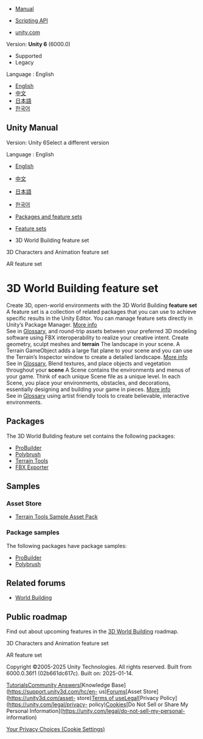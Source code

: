 [](https://docs.unity3d.com)

  * [Manual](../Manual/index.html)
  * [Scripting API](../ScriptReference/index.html)

  * [unity.com](https://unity.com/)

Version: **Unity 6** (6000.0)

  * Supported
  * Legacy

Language : English

  * [English](/Manual/WorldBuildingFeature.html)
  * [中文](/cn/current/Manual/WorldBuildingFeature.html)
  * [日本語](/ja/current/Manual/WorldBuildingFeature.html)
  * [한국어](/kr/current/Manual/WorldBuildingFeature.html)

[](https://docs.unity3d.com)

## Unity Manual

Version: Unity 6Select a different version

Language : English

  * [English](/Manual/WorldBuildingFeature.html)
  * [中文](/cn/current/Manual/WorldBuildingFeature.html)
  * [日本語](/ja/current/Manual/WorldBuildingFeature.html)
  * [한국어](/kr/current/Manual/WorldBuildingFeature.html)

  * [Packages and feature sets](PackagesList.html)
  * [Feature sets](FeatureSets.html)
  * 3D World Building feature set

[](CharacterAnimationFeature.html)

3D Characters and Animation feature set

[](ARFeature.html)

AR feature set

# 3D World Building feature set

Create 3D, open-world environments with the 3D World Building **feature set**
A feature set is a collection of related packages that you can use to achieve
specific results in the Unity Editor. You can manage feature sets directly in
Unity’s Package Manager. [More info](FeatureSets.html)  
See in [Glossary](Glossary.html#Featureset), and round-trip assets between
your preferred 3D modeling software using FBX interoperability to realize your
creative intent. Create geometry, sculpt meshes and **terrain** The landscape
in your scene. A Terrain GameObject adds a large flat plane to your scene and
you can use the Terrain’s Inspector window to create a detailed landscape.
[More info](terrain-UsingTerrains.html)  
See in [Glossary](Glossary.html#Terrain), Blend textures, and place objects
and vegetation throughout your **scene** A Scene contains the environments and
menus of your game. Think of each unique Scene file as a unique level. In each
Scene, you place your environments, obstacles, and decorations, essentially
designing and building your game in pieces. [More info](CreatingScenes.html)  
See in [Glossary](Glossary.html#Scene) using artist friendly tools to create
believable, interactive environments.

## Packages

The 3D World Building feature set contains the following packages:

  * [ProBuilder](com.unity.probuilder.html)
  * [Polybrush](com.unity.polybrush.html)
  * [Terrain Tools](com.unity.terrain-tools.html)
  * [FBX Exporter](com.unity.formats.fbx.html)

## Samples

### Asset Store

  * [Terrain Tools Sample Asset Pack](https://assetstore.unity.com/packages/2d/textures-materials/nature/terrain-tools-sample-asset-pack-145808)

### Package samples

The following packages have package samples:

  * [ProBuilder](com.unity.probuilder.html)
  * [Polybrush](com.unity.polybrush.html)

## Related forums

  * [World Building](https://forum.unity.com/forums/world-building.146/)

## Public roadmap

Find out about upcoming features in the [3D World
Building](https://resources.unity.com/unity-engine-roadmap/3d-world-building)
roadmap.

[](CharacterAnimationFeature.html)

3D Characters and Animation feature set

[](ARFeature.html)

AR feature set

Copyright ©2005-2025 Unity Technologies. All rights reserved. Built from
6000.0.36f1 (02b661dc617c). Built on: 2025-01-14.

[Tutorials](https://learn.unity.com/)[Community
Answers](https://answers.unity3d.com)[Knowledge
Base](https://support.unity3d.com/hc/en-
us)[Forums](https://forum.unity3d.com)[Asset Store](https://unity3d.com/asset-
store)[Terms of
use](https://docs.unity3d.com/Manual/TermsOfUse.html)[Legal](https://unity.com/legal)[Privacy
Policy](https://unity.com/legal/privacy-
policy)[Cookies](https://unity.com/legal/cookie-policy)[Do Not Sell or Share
My Personal Information](https://unity.com/legal/do-not-sell-my-personal-
information)

[Your Privacy Choices (Cookie Settings)](javascript:void\(0\);)

